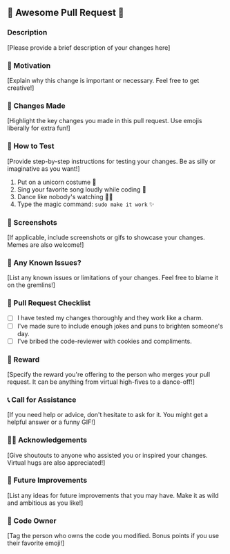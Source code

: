 ## 🎉 Awesome Pull Request 🎉

### Description
[Please provide a brief description of your changes here]

### 🙌 Motivation
[Explain why this change is important or necessary. Feel free to get creative!]

### 🌟 Changes Made
[Highlight the key changes you made in this pull request. Use emojis liberally for extra fun!]

### 🚀 How to Test
[Provide step-by-step instructions for testing your changes. Be as silly or imaginative as you want!]

1. Put on a unicorn costume 🦄
2. Sing your favorite song loudly while coding 🎤
3. Dance like nobody's watching 💃🕺
4. Type the magic command: `sudo make it work` ✨

### 📸 Screenshots
[If applicable, include screenshots or gifs to showcase your changes. Memes are also welcome!]

### 🤔 Any Known Issues?
[List any known issues or limitations of your changes. Feel free to blame it on the gremlins!]

### 🙏 Pull Request Checklist
- [ ] I have tested my changes thoroughly and they work like a charm.
- [ ] I've made sure to include enough jokes and puns to brighten someone's day.
- [ ] I've bribed the code-reviewer with cookies and compliments.

### 🍪 Reward
[Specify the reward you're offering to the person who merges your pull request. It can be anything from virtual high-fives to a dance-off!]

### 📞 Call for Assistance
[If you need help or advice, don't hesitate to ask for it. You might get a helpful answer or a funny GIF!]

### 🙋‍♀️ Acknowledgements
[Give shoutouts to anyone who assisted you or inspired your changes. Virtual hugs are also appreciated!]

### 🚧 Future Improvements
[List any ideas for future improvements that you may have. Make it as wild and ambitious as you like!]

### 🎩 Code Owner
[Tag the person who owns the code you modified. Bonus points if you use their favorite emoji!]
